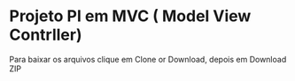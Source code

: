 # Projeto PI em MVC ( Model View Contrller)

Para baixar os arquivos clique em Clone or Download, depois em Download ZIP
